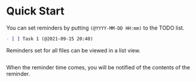 # Quick Start

You can set reminders by putting `(@YYYY-MM-DD HH:mm)` to the TODO list.

```markdown
- [ ] Task 1 (@2021-09-15 20:40)
```

Reminders set for all files can be viewed in a list view.

<img :src="$withBase('/images/reminder-list.png')" width="300px">

When the reminder time comes, you will be notified of the contents of the reminder.

<img :src="$withBase('/images/notification.png')" width="400px">